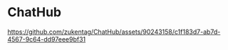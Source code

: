 # ChatHub


https://github.com/zukentag/ChatHub/assets/90243158/c1f183d7-ab7d-4567-9c64-dd97eee9bf31

